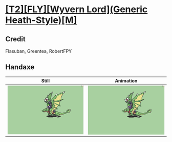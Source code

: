# [\[T2\]\[FLY\]\[Wyvern Lord\]\(Generic Heath-Style\)\[M\]](../)

## Credit

Flasuban, Greentea, RobertFPY
	
## Handaxe

| Still | Animation |
| :---: | :-------: |
| ![Handaxe still](./Handaxe_000.png) | ![Handaxe animation](./Handaxe.gif) |
